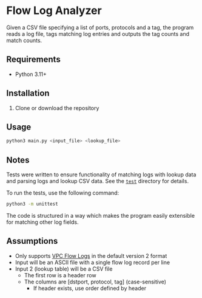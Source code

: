 # Flow Log Analyzer

Given a CSV file specifying a list of ports, protocols and a tag, the program reads a log file, tags matching log entries and outputs the tag counts and match counts.

## Requirements

- Python 3.11+

## Installation

1. Clone or download the repository

## Usage

```bash
python3 main.py <input_file> <lookup_file>
```

## Notes

Tests were written to ensure functionality of matching logs with lookup data and parsing logs and lookup CSV data. See the [`test`](./test) directory for details.

To run the tests, use the following command:

```bash
python3 -m unittest
```

The code is structured in a way which makes the program easily extensible for matching other log fields.

## Assumptions

- Only supports [VPC Flow Logs](https://docs.aws.amazon.com/vpc/latest/userguide/flow-log-records.html) in the default version 2 format
- Input will be an ASCII file with a single flow log record per line
- Input 2 (lookup table) will be a CSV file
  - The first row is a header row
  - The columns are [dstport, protocol, tag] (case-sensitive)
    - If header exists, use order defined by header
